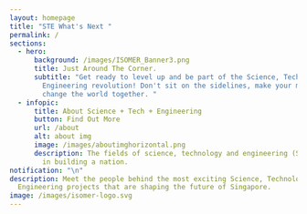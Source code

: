```yaml
---
layout: homepage
title: "STE What's Next "
permalink: /
sections:
  - hero:
      background: /images/ISOMER_Banner3.png
      title: Just Around The Corner.
      subtitle: "Get ready to level up and be part of the Science, Tech and
        Engineering revolution! Don't sit on the sidelines, make your mark and
        change the world together. "
  - infopic:
      title: About Science + Tech + Engineering
      button: Find Out More
      url: /about
      alt: about img
      image: /images/aboutimghorizontal.png
      description: The fields of science, technology and engineering (STE) are crucial
        in building a nation.
notification: "\n"
description: Meet the people behind the most exciting Science, Technology and
  Engineering projects that are shaping the future of Singapore.
image: /images/isomer-logo.svg
---
```

